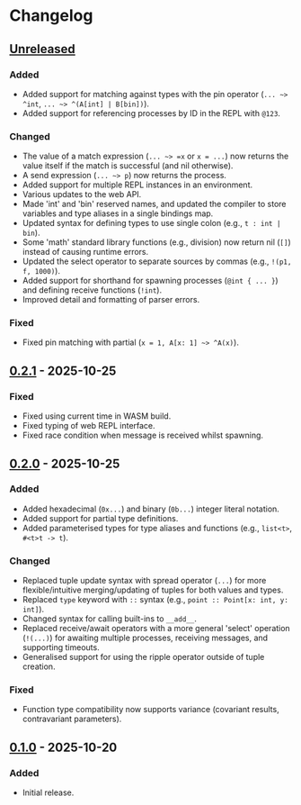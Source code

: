 # Changelog

## [Unreleased]

### Added

- Added support for matching against types with the pin operator (`... ~> ^int`, `... ~> ^(A[int] | B[bin])`).
- Added support for referencing processes by ID in the REPL with `@123`.

### Changed

- The value of a match expression (`... ~> =x` or `x = ...`) now returns the value itself if the match is successful (and nil otherwise).
- A send expression (`... ~> p`) now returns the process.
- Added support for multiple REPL instances in an environment.
- Various updates to the web API.
- Made 'int' and 'bin' reserved names, and updated the compiler to store variables and type aliases in a single bindings map.
- Updated syntax for defining types to use single colon (e.g., `t : int | bin`).
- Some 'math' standard library functions (e.g., division) now return nil (`[]`) instead of causing runtime errors.
- Updated the select operator to separate sources by commas (e.g., `!(p1, f, 1000)`).
- Added support for shorthand for spawning processes (`@int { ... }`) and defining receive functions (`!int`).
- Improved detail and formatting of parser errors.

### Fixed

- Fixed pin matching with partial (`x = 1, A[x: 1] ~> ^A(x)`).

## [0.2.1] - 2025-10-25

### Fixed

- Fixed using current time in WASM build.
- Fixed typing of web REPL interface.
- Fixed race condition when message is received whilst spawning.

## [0.2.0] - 2025-10-25

### Added

- Added hexadecimal (`0x...`) and binary (`0b...`) integer literal notation.
- Added support for partial type definitions.
- Added parameterised types for type aliases and functions (e.g., `list<t>`, `#<t>t -> t`).

### Changed

- Replaced tuple update syntax with spread operator (`...`) for more flexible/intuitive merging/updating of tuples for both values and types.
- Replaced `type` keyword with `::` syntax (e.g., `point :: Point[x: int, y: int]`).
- Changed syntax for calling built-ins to `__add__`.
- Replaced receive/await operators with a more general 'select' operation (`!(...)`) for awaiting multiple processes, receiving messages, and supporting timeouts.
- Generalised support for using the ripple operator outside of tuple creation.

### Fixed

- Function type compatibility now supports variance (covariant results, contravariant parameters).

## [0.1.0] - 2025-10-20

### Added

- Initial release.

[unreleased]: https://github.com/joefreeman/quiver/compare/v0.2.1...HEAD
[0.2.1]: https://github.com/joefreeman/quiver/compare/v0.2.0...v0.2.1
[0.2.0]: https://github.com/joefreeman/quiver/compare/v0.1.0...v0.2.0
[0.1.0]: https://github.com/joefreeman/quiver/releases/tag/v0.1.0
